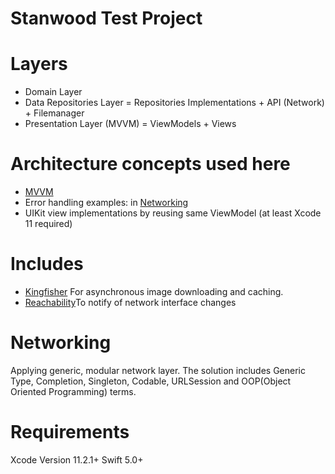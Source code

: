 # Stanwood Test Project

# Layers
<ul>
<li>Domain Layer</li>
<li>Data Repositories Layer = Repositories Implementations + API (Network) + Filemanager</li>
<li>Presentation Layer (MVVM) = ViewModels + Views</li>
</ul>

# Architecture concepts used here

<ul>
  <li><a href="https://github.com/nikakirkitadze/stanwood-ios-git/tree/master/Stanwood%20iOS%20Git/Preesentation/ViewModel">MVVM</a></li>
  <li>Error handling examples: in <a href="https://github.com/nikakirkitadze/stanwood-ios-git/blob/26c1733f5a2d14f898719004f65a345a6ac41dca/Stanwood%20iOS%20Git/Infrastructure/Network/WebServiceOperation.swift#L98">Networking</a></li>
  <li>UIKit view implementations by reusing same ViewModel (at least Xcode 11 required)</li>
</ul>

# Includes

<ul>
  <li><a href="https://cocoapods.org/pods/Kingfisher">Kingfisher</a> For asynchronous image downloading and caching.</li>
  <li><a href="https://github.com/ashleymills/Reachability.swift">Reachability</a>To notify of network interface changes</li>
</ul>

# Networking

  Applying generic, modular network layer. The solution includes Generic Type, Completion, Singleton, Codable, URLSession and OOP(Object Oriented Programming) terms.

# Requirements

  Xcode Version 11.2.1+ Swift 5.0+
